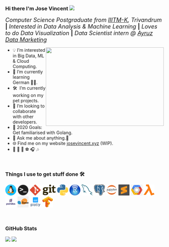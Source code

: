 ### Hi there I'm Jose Vincent <img src="https://media.giphy.com/media/hvRJCLFzcasrR4ia7z/giphy.gif" width="25px"> 

 <font size="4.5">_Computer Science Postgraduate from [IIITM-K](https://www.iiitmk.ac.in/), Trivandrum_ **|** _Interested in Data Analysis & Machine Learning_ **|** _Loves to do Data Visualization_ **|** _Data Scientist intern @ [Ayruz Data Marketing](https://ayruz.com/)_</font>

<img align="right" height="250" width="375" alt="" src="https://i.giphy.com/media/l46Cy1rHbQ92uuLXa/giphy.gif" />

- :bulb: I’m interested in Big Data, ML & Cloud Computing.
- 🌱 I’m currently learning German 🤷‍♂️.
- 🛠 &nbsp;I’m currently working on my pet projects.
- 👯 I’m looking to collaborate with other developers.
- 🥅 2020 Goals: Get familiarised with Golang.
- 💬 Ask me about anything.🤝
- 🌐 Find me on my website [josevincent.xyz](https://www.josevincent.xyz) (WIP).
- :yellow_heart: :bicyclist:  :book:  :soccer:  :headphones:  :notes:

 <br />

### Things I use to get stuff done 🛠️

<code><img height="35" src="https://github.com/jose-vincent/jose-vincent/blob/main/assests/linux.png?raw=true" alt="linux"></code>
<code><img height="35" src="https://github.com/jose-vincent/jose-vincent/blob/main/assests/terminal.png?raw=true" alt="Terminal"></code>
<code><img height="35" src="https://raw.githubusercontent.com/jose-vincent/jose-vincent/51df67d8496316dbd9dc10ff491866f9d55159cf/assests/git.svg" alt="git"></code>
<code><img height="35" src="https://raw.githubusercontent.com/jose-vincent/jose-vincent/51df67d8496316dbd9dc10ff491866f9d55159cf/assests/python.svg" alt="Python"></code>
<code><img height="35" src="https://github.com/jose-vincent/jose-vincent/blob/main/assests/Copyright-Symbol-R-Free-Download-PNG.png?raw=true" alt="R"></code>
<code><img height="35" src="https://raw.githubusercontent.com/jose-vincent/jose-vincent/51df67d8496316dbd9dc10ff491866f9d55159cf/assests/mysql.svg" alt="MySQL"></code>
<code><img height="35" src="https://github.com/jose-vincent/jose-vincent/blob/main/assests/PostgreSQL_logo.3colors.120x120.png?raw=true" alt="PostgreSQL"></code>
<code><img height="35" src="https://github.com/jose-vincent/jose-vincent/blob/main/assests/clipart2501985.png?raw=true" alt="Jupyter NoteBook"></code>
<code><img height="35" src="https://raw.githubusercontent.com/jose-vincent/jose-vincent/51df67d8496316dbd9dc10ff491866f9d55159cf/assests/sublime-text.svg" alt="sublime-text"></code>
<code><img height="35" src="https://github.com/jose-vincent/jose-vincent/blob/main/assests/gcp.png?raw=true" alt="GCP"></code>
<code><img height="35" src="https://github.com/jose-vincent/jose-vincent/blob/main/assests/lambda.png?raw=true" alt="AWS Lambda"></code>
<code><img height="35" src="https://github.com/jose-vincent/jose-vincent/blob/main/assests/pandas-logo-300.png?raw=true" alt="pandas"></code>
<code><img height="35" src="https://github.com/jose-vincent/jose-vincent/blob/main/assests/scikitlearn.png?raw=true" alt="scikit learn"></code>
<code><img height="35" src="https://github.com/jose-vincent/jose-vincent/blob/main/assests/plotly-logo-01-square.png?raw=true" alt="AWS Lambda"></code>
<code><img height="35" src="https://github.com/jose-vincent/jose-vincent/blob/main/assests/tf.png?raw=true" alt="TensorFlow"></code>

<br />

### GitHub Stats

<a><img height="180em" src="https://github-readme-stats.vercel.app/api?username=jose-vincent&show_icons=true&hide_border=true&theme=chartreuse-dark" /></a>
<a><img height="180em" src="https://github-readme-stats.vercel.app/api/top-langs/?username=jose-vincent&show_icons=true&hide_border=true&layout=compact&langs_count=8&theme=chartreuse-dark"/></a>


